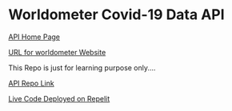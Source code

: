 # Worldometer Covid-19 Data API

[API Home Page](https://atharv-chaudhari.github.io/Worldometer-Covid-19-Data-API/)

[URL for worldometer Website](https://www.worldometers.info/coronavirus/)

This Repo is just for learning purpose only....

[API Repo Link](https://github.com/Covid-Data-API/Worldometer-Covid-Data-API)

[Live Code Deployed on Repelit](https://replit.com/@CSEA02AtharvCha/Worldometer-Covid-Data-API)
